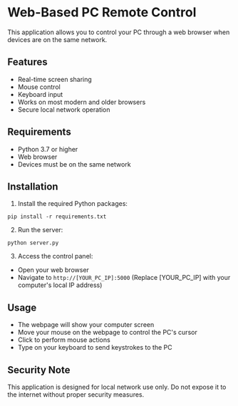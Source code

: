 # Web-Based PC Remote Control

This application allows you to control your PC through a web browser when devices are on the same network.

## Features
- Real-time screen sharing
- Mouse control
- Keyboard input
- Works on most modern and older browsers
- Secure local network operation

## Requirements
- Python 3.7 or higher
- Web browser
- Devices must be on the same network

## Installation

1. Install the required Python packages:
```
pip install -r requirements.txt
```

2. Run the server:
```
python server.py
```

3. Access the control panel:
- Open your web browser
- Navigate to `http://[YOUR_PC_IP]:5000`
  (Replace [YOUR_PC_IP] with your computer's local IP address)

## Usage
- The webpage will show your computer screen
- Move your mouse on the webpage to control the PC's cursor
- Click to perform mouse actions
- Type on your keyboard to send keystrokes to the PC

## Security Note
This application is designed for local network use only. Do not expose it to the internet without proper security measures.
